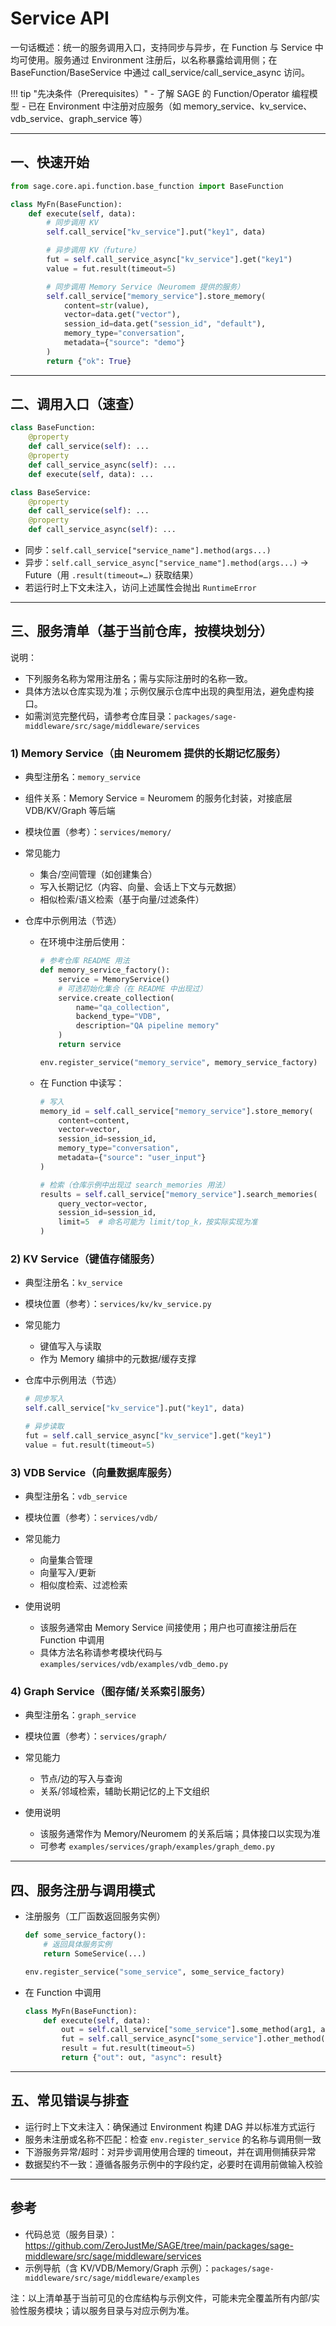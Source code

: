# Service API

一句话概述：统一的服务调用入口，支持同步与异步，在 Function 与 Service 中均可使用。服务通过 Environment 注册后，以名称暴露给调用侧；在 BaseFunction/BaseService 中通过 call_service/call_service_async 访问。

!!! tip "先决条件（Prerequisites）"
    - 了解 SAGE 的 Function/Operator 编程模型
    - 已在 Environment 中注册对应服务（如 memory_service、kv_service、vdb_service、graph_service 等）

---

## 一、快速开始

```python
from sage.core.api.function.base_function import BaseFunction

class MyFn(BaseFunction):
    def execute(self, data):
        # 同步调用 KV
        self.call_service["kv_service"].put("key1", data)

        # 异步调用 KV（future）
        fut = self.call_service_async["kv_service"].get("key1")
        value = fut.result(timeout=5)

        # 同步调用 Memory Service（Neuromem 提供的服务）
        self.call_service["memory_service"].store_memory(
            content=str(value),
            vector=data.get("vector"),
            session_id=data.get("session_id", "default"),
            memory_type="conversation",
            metadata={"source": "demo"}
        )
        return {"ok": True}
```

---

## 二、调用入口（速查）

```python
class BaseFunction:
    @property
    def call_service(self): ...
    @property
    def call_service_async(self): ...
    def execute(self, data): ...

class BaseService:
    @property
    def call_service(self): ...
    @property
    def call_service_async(self): ...
```

- 同步：`self.call_service["service_name"].method(args...)`
- 异步：`self.call_service_async["service_name"].method(args...)` -> Future（用 `.result(timeout=…)` 获取结果）
- 若运行时上下文未注入，访问上述属性会抛出 `RuntimeError`

---

## 三、服务清单（基于当前仓库，按模块划分）

说明：

- 下列服务名称为常用注册名；需与实际注册时的名称一致。
- 具体方法以仓库实现为准；示例仅展示仓库中出现的典型用法，避免虚构接口。
- 如需浏览完整代码，请参考仓库目录：`packages/sage-middleware/src/sage/middleware/services`

### 1) Memory Service（由 Neuromem 提供的长期记忆服务）

- 典型注册名：`memory_service`
- 组件关系：Memory Service = Neuromem 的服务化封装，对接底层 VDB/KV/Graph 等后端
- 模块位置（参考）：`services/memory/`
- 常见能力

    - 集合/空间管理（如创建集合）
    - 写入长期记忆（内容、向量、会话上下文与元数据）
    - 相似检索/语义检索（基于向量/过滤条件）

- 仓库中示例用法（节选）

  - 在环境中注册后使用：

    ```python
    # 参考仓库 README 用法
    def memory_service_factory():
        service = MemoryService()
        # 可选初始化集合（在 README 中出现过）
        service.create_collection(
            name="qa_collection",
            backend_type="VDB",
            description="QA pipeline memory"
        )
        return service

    env.register_service("memory_service", memory_service_factory)
    ```

  - 在 Function 中读写：

    ```python
    # 写入
    memory_id = self.call_service["memory_service"].store_memory(
        content=content,
        vector=vector,
        session_id=session_id,
        memory_type="conversation",
        metadata={"source": "user_input"}
    )

    # 检索（仓库示例中出现过 search_memories 用法）
    results = self.call_service["memory_service"].search_memories(
        query_vector=vector,
        session_id=session_id,
        limit=5  # 命名可能为 limit/top_k，按实际实现为准
    )
    ```

### 2) KV Service（键值存储服务）

- 典型注册名：`kv_service`
- 模块位置（参考）：`services/kv/kv_service.py`
- 常见能力

    - 键值写入与读取
    - 作为 Memory 编排中的元数据/缓存支撑

- 仓库中示例用法（节选）

  ```python
  # 同步写入
  self.call_service["kv_service"].put("key1", data)

  # 异步读取
  fut = self.call_service_async["kv_service"].get("key1")
  value = fut.result(timeout=5)
  ```

### 3) VDB Service（向量数据库服务）

- 典型注册名：`vdb_service`
- 模块位置（参考）：`services/vdb/`
- 常见能力

    - 向量集合管理
    - 向量写入/更新
    - 相似度检索、过滤检索

- 使用说明

    - 该服务通常由 Memory Service 间接使用；用户也可直接注册后在 Function 中调用
    - 具体方法名称请参考模块代码与 `examples/services/vdb/examples/vdb_demo.py`

### 4) Graph Service（图存储/关系索引服务）

- 典型注册名：`graph_service`
- 模块位置（参考）：`services/graph/`
- 常见能力

    - 节点/边的写入与查询
    - 关系/邻域检索，辅助长期记忆的上下文组织

- 使用说明

    - 该服务通常作为 Memory/Neuromem 的关系后端；具体接口以实现为准
    - 可参考 `examples/services/graph/examples/graph_demo.py`

---

## 四、服务注册与调用模式

- 注册服务（工厂函数返回服务实例）

  ```python
  def some_service_factory():
      # 返回具体服务实例
      return SomeService(...)

  env.register_service("some_service", some_service_factory)
  ```

- 在 Function 中调用

  ```python
  class MyFn(BaseFunction):
      def execute(self, data):
          out = self.call_service["some_service"].some_method(arg1, arg2)
          fut = self.call_service_async["some_service"].other_method(...)
          result = fut.result(timeout=5)
          return {"out": out, "async": result}
  ```

---

## 五、常见错误与排查

- 运行时上下文未注入：确保通过 Environment 构建 DAG 并以标准方式运行
- 服务未注册或名称不匹配：检查 `env.register_service` 的名称与调用侧一致
- 下游服务异常/超时：对异步调用使用合理的 timeout，并在调用侧捕获异常
- 数据契约不一致：遵循各服务示例中的字段约定，必要时在调用前做输入校验

---

## 参考

- 代码总览（服务目录）：https://github.com/ZeroJustMe/SAGE/tree/main/packages/sage-middleware/src/sage/middleware/services
- 示例导航（含 KV/VDB/Memory/Graph 示例）：`packages/sage-middleware/src/sage/middleware/examples`

注：以上清单基于当前可见的仓库结构与示例文件，可能未完全覆盖所有内部/实验性服务模块；请以服务目录与对应示例为准。